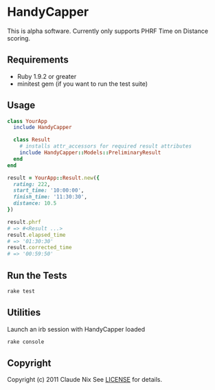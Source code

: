 HandyCapper
===========
This is alpha software. Currently only supports PHRF Time on Distance scoring.

Requirements
------------
- Ruby 1.9.2 or greater
- minitest gem (if you want to run the test suite)

Usage
-----
```ruby
class YourApp
  include HandyCapper

  class Result
    # installs attr_accessors for required result attributes
    include HandyCapper::Models::PreliminaryResult
  end
end

result = YourApp::Result.new({
  rating: 222,
  start_time: '10:00:00',
  finish_time: '11:30:30',
  distance: 10.5
})

result.phrf
# => #<Result ...>
result.elapsed_time
# => '01:30:30'
result.corrected_time
# => '00:59:50'
```

Run the Tests
-------------
```bash
rake test
```

Utilities
---------
Launch an irb session with HandyCapper loaded

```bash
rake console
```

Copyright
---------
Copyright (c) 2011 Claude Nix See [LICENSE][] for details.

[license]: https://github.com/cnix/handy_capper/blob/master/LICENSE.md

